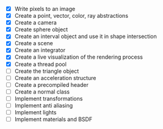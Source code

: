 - [x] Write pixels to an image
- [x] Create a point, vector, color, ray abstractions
- [x] Create a camera
- [x] Create sphere object
- [x] Create an interval object and use it in shape intersection
- [x] Create a scene
- [x] Create an integrator
- [x] Create a live visualization of the rendering process
- [x] Create a thread pool
- [ ] Create the triangle object
- [ ] Create an acceleration structure
- [ ] Create a precompiled header
- [ ] Create a normal class
- [ ] Implement transformations
- [ ] Implement anti aliasing
- [ ] Implement lights
- [ ] Implement materials and BSDF
